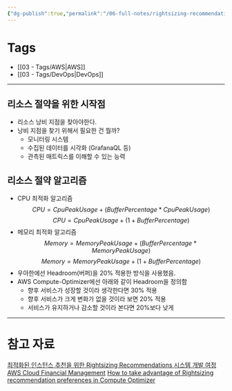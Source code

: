 ```yaml
---
{"dg-publish":true,"permalink":"/06-full-notes/rightsizing-recommendations/","noteIcon":""}
---
```


# Tags
- [[03 - Tags/AWS\|AWS]]
- [[03 - Tags/DevOps\|DevOps]]

---
## 리소스 절약을 위한 시작점
- 리소스 낭비 지점을 찾아야한다.
- 낭비 지점을 찾기 위해서 필요한 건 뭘까?
	- 모니터링 시스템
	- 수집된 데이터를 시각화 (GrafanaQL 등)
	- 관측된 매트릭스를 이해할 수 있는 능력
## 리소스 절약 알고리즘
- CPU 최적화 알고리즘
$$ CPU=CpuPeakUsage + (BufferPercentage * CpuPeakUsage)$$
$$ CPU = CpuPeakUsage + (1 + BufferPercentage)$$
- 메모리 최적화 알고리즘
$$ Memory = MemoryPeakUsage + (BufferPercentage * Memory PeakUsage)$$
$$ Memory = MemoryPeakUsage + (1 + BufferPercentage) $$
- 우아한에선 Headroom(버퍼)을 20% 적용한 방식을 사용했음.
- AWS Compute-Optimizer에선 아래와 같이 Headroom을 정의함
	- 향후 서비스가 성장할 것이라 생각한다면 30% 적용
	- 향후 서비스가 크게 변화가 없을 것이라 보면 20% 적용
	- 서비스가 유지하거나 감소할 것이라 본다면 20%보다 낮게
---
# 참고 자료
[최적화된 인스턴스 추천을 위한 Rightsizing Recommendations 시스템 개발 여정](https://techblog.woowahan.com/19685/)
[AWS Cloud Financial Management](https://aws.amazon.com/blogs/aws-cloud-financial-management/)
[How to take advantage of Rightsizing recommendation preferences in Compute Optimizer](https://aws.amazon.com/blogs/aws-cloud-financial-management/how-to-take-advantage-of-rightsizing-recommendation-preferences-in-compute-optimizer/)